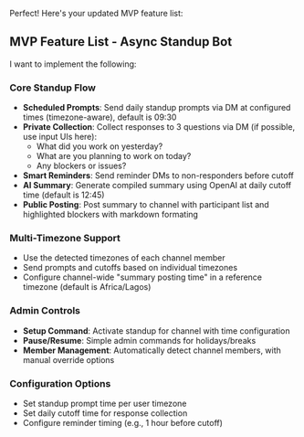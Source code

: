 Perfect! Here's your updated MVP feature list:

## MVP Feature List - Async Standup Bot

I want to implement the following:

### Core Standup Flow
- **Scheduled Prompts**: Send daily standup prompts via DM at configured times (timezone-aware), default is 09:30
- **Private Collection**: Collect responses to 3 questions via DM (if possible, use input UIs here):
  - What did you work on yesterday?
  - What are you planning to work on today?
  - Any blockers or issues?
- **Smart Reminders**: Send reminder DMs to non-responders before cutoff
- **AI Summary**: Generate compiled summary using OpenAI at daily cutoff time (default is 12:45)
- **Public Posting**: Post summary to channel with participant list and highlighted blockers with markdown formating

### Multi-Timezone Support
- Use the detected timezones of each channel member
- Send prompts and cutoffs based on individual timezones
- Configure channel-wide "summary posting time" in a reference timezone (default is Africa/Lagos)

### Admin Controls
- **Setup Command**: Activate standup for channel with time configuration
- **Pause/Resume**: Simple admin commands for holidays/breaks
- **Member Management**: Automatically detect channel members, with manual override options

### Configuration Options
- Set standup prompt time per user timezone
- Set daily cutoff time for response collection
- Configure reminder timing (e.g., 1 hour before cutoff)

